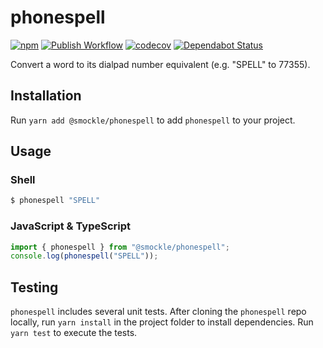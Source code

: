 # phonespell

[![npm](https://img.shields.io/npm/v/@smockle/phonespell.svg)](https://www.npmjs.com/package/@smockle/phonespell)
[![Publish Workflow](https://github.com/smockle/phonespell/workflows/Publish/badge.svg)](https://github.com/smockle/phonespell/actions)
[![codecov](https://codecov.io/gh/smockle/phonespell/branch/main/graph/badge.svg)](https://codecov.io/gh/smockle/phonespell)
[![Dependabot Status](https://api.dependabot.com/badges/status?host=github&repo=smockle/phonespell)](https://dependabot.com)

Convert a word to its dialpad number equivalent (e.g. "SPELL" to 77355).

## Installation

Run `yarn add @smockle/phonespell` to add `phonespell` to your project.

## Usage

### Shell

```sh
$ phonespell "SPELL"
```

### JavaScript & TypeScript

```TypeScript
import { phonespell } from "@smockle/phonespell";
console.log(phonespell("SPELL"));
```

## Testing

`phonespell` includes several unit tests. After cloning the `phonespell` repo locally, run `yarn install` in the project folder to install dependencies. Run `yarn test` to execute the tests.